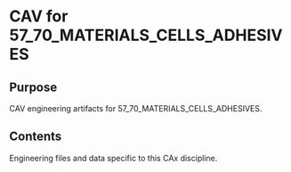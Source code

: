 # CAV for 57_70_MATERIALS_CELLS_ADHESIVES

## Purpose
CAV engineering artifacts for 57_70_MATERIALS_CELLS_ADHESIVES.

## Contents
Engineering files and data specific to this CAx discipline.
